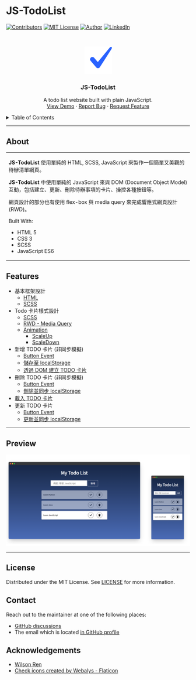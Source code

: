 # JS-TodoList

<!--
*** Thanks for checking out the JS-TodoList. If you have a suggestion
*** that would make this better, please fork the repo and create a pull request
*** or simply open an issue with the tag "enhancement".
*** Thanks again! Now go create something AMAZING! :D
***
*** To avoid retyping too much info. Do a search and replace for the following:
*** github_username (that is "windsuzu"), repo_name (that is "JS-TodoList"), project_title, project_description
-->

<!-- [![Issues][issues-shield]][issues-url] -->
<!-- [![PR Welcome][pr-welcome-shield]](#contributing) -->
[![Contributors][contributors-shield]][contributors-url]
[![MIT License][license-shield]][license-url]
[![Author][author-shield]][author-url]
[![LinkedIn][linkedin-shield]][linkedin-url]

<!-- PROJECT LOGO -->
<br />
<p align="center">
  <a href="https://windsuzu.github.io/JS-TodoList">
    <img src="images/logo.png" alt="Logo" width="75" height="75">
  </a>

  <h3 align="center">JS-TodoList</h3>
  <p align="center">
    A todo list website built with plain JavaScript.
    <br />
    <a href="https://windsuzu.github.io/JS-TodoList">View Demo</a>
    ·
    <a href="https://github.com/windsuzu/JS-TodoList/issues">Report Bug</a>
    ·
    <a href="https://github.com/windsuzu/JS-TodoList/issues">Request Feature</a>
  </p>
</p>


<details>
<summary>Table of Contents</summary>

* [JS-TodoList](#js-todolist)
  * [About](#about)
  * [Features](#features)
  * [Preview](#preview)
  * [License](#license)
  * [Contact](#contact)
  * [Acknowledgements](#acknowledgements)

</details>

---

## About

<table>
<tr>
<td>

**JS-TodoList** 使用單純的 HTML, SCSS, JavaScript 來製作一個簡單又美觀的待辦清單網頁。

**JS-TodoList** 中使用單純的 JavaScript 來與 DOM (Document Object Model) 互動，包括建立、更新、刪除待辦事項的卡片、操控各種按鈕等。

網頁設計的部分也有使用 flex-box 與 media query 來完成響應式網頁設計 (RWD)。

Built With:

* HTML 5
* CSS 3
* SCSS
* JavaScript ES6

</td>
</tr>
</table>

## Features

* 基本框架設計
  * [HTML](https://github.com/windsuzu/JS-TodoList/blob/main/index.html#L23-L48)
  * [SCSS](https://github.com/windsuzu/JS-TodoList/blob/main/styles/style.scss#L1-L56)
* Todo 卡片樣式設計
  * [SCSS](https://github.com/windsuzu/JS-TodoList/blob/main/styles/style.scss#L58-L107)
  * [RWD - Media Query](https://github.com/windsuzu/JS-TodoList/blob/main/styles/style.scss#L119-L163)
  * [Animation](https://github.com/windsuzu/JS-TodoList/blob/main/styles/style.scss#L165-L179)
    * [ScaleUp](https://github.com/windsuzu/JS-TodoList/blob/main/styles/style.scss#L69)
    * [ScaleDown](https://github.com/windsuzu/JS-TodoList/blob/main/app.js#L60-L63)
* 新增 TODO 卡片 (非同步模擬)
  * [Button Event](https://github.com/windsuzu/JS-TodoList/blob/main/app.js#L7-L22)
  * [儲存至 localStorage ](https://github.com/windsuzu/JS-TodoList/blob/main/app.js#L75-L86)
  * [透過 DOM 建立 TODO 卡片](https://github.com/windsuzu/JS-TodoList/blob/main/app.js#L24-L44)
* 刪除 TODO 卡片 (非同步模擬)
  * [Button Event](https://github.com/windsuzu/JS-TodoList/blob/main/app.js#L53-L68)
  * [刪除並同步 localStorage](https://github.com/windsuzu/JS-TodoList/blob/main/app.js#L88-L105)
* [載入 TODO 卡片](https://github.com/windsuzu/JS-TodoList/blob/main/app.js#L107-L116)
* 更新 TODO 卡片
  * [Button Event](https://github.com/windsuzu/JS-TodoList/blob/main/app.js#L46-L51)
  * [更新並同步 localStorage](https://github.com/windsuzu/JS-TodoList/blob/main/app.js#L118-L125)

---

## Preview

![](images/mockup.png)

---

## License

Distributed under the MIT License. See [LICENSE](https://github.com/windsuzu/JS-TodoList/blob/main/LICENSE) for more information.

## Contact

Reach out to the maintainer at one of the following places:

* [GitHub discussions](https://github.com/windsuzu/JS-TodoList/discussions)
* The email which is located [in GitHub profile](https://github.com/windsuzu)


## Acknowledgements

* [Wilson Ren](https://www.udemy.com/user/wilson-r-6/)
* <a href="https://www.flaticon.com/free-icons/check" title="check icons">Check icons created by Webalys - Flaticon</a>


[contributors-shield]: https://img.shields.io/github/contributors/windsuzu/JS-TodoList.svg?style=for-the-badge
[contributors-url]: https://github.com/windsuzu/JS-TodoList/graphs/contributors
[issues-shield]: https://img.shields.io/github/issues/windsuzu/JS-TodoList.svg?style=for-the-badge
[issues-url]: https://github.com/windsuzu/JS-TodoList/issues
[license-shield]: https://img.shields.io/github/license/windsuzu/JS-TodoList.svg?style=for-the-badge&label=license
[license-url]: https://github.com/windsuzu/JS-TodoList/blob/main/LICENSE
[linkedin-shield]: https://img.shields.io/badge/-LinkedIn-black.svg?style=for-the-badge&logo=linkedin&colorB=555
[linkedin-url]: https://linkedin.com/in/windsuzu
[pr-welcome-shield]: https://shields.io/badge/PRs-Welcome-ff69b4?style=for-the-badge
[author-shield]: https://shields.io/badge/Made_with_%E2%9D%A4_by-windsuzu-F4A92F?style=for-the-badge
[author-url]: https://github.com/windsuzu
